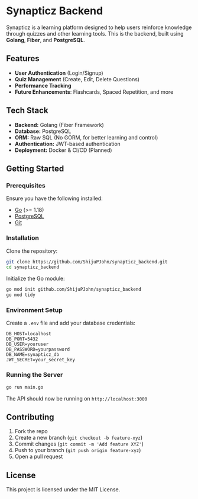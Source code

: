 # Synapticz Backend

Synapticz is a learning platform designed to help users reinforce knowledge through quizzes and other learning tools. This is the backend, built using **Golang**, **Fiber**, and **PostgreSQL**.

## Features

- **User Authentication** (Login/Signup)
- **Quiz Management** (Create, Edit, Delete Questions)
- **Performance Tracking**
- **Future Enhancements**: Flashcards, Spaced Repetition, and more

## Tech Stack

- **Backend:** Golang (Fiber Framework)
- **Database:** PostgreSQL
- **ORM:** Raw SQL (No GORM, for better learning and control)
- **Authentication:** JWT-based authentication
- **Deployment:** Docker & CI/CD (Planned)

## Getting Started

### Prerequisites

Ensure you have the following installed:

- [Go](https://go.dev/doc/install) (>= 1.18)
- [PostgreSQL](https://www.postgresql.org/download/)
- [Git](https://git-scm.com/)

### Installation

Clone the repository:

```sh
git clone https://github.com/ShijuPJohn/synapticz_backend.git
cd synapticz_backend
```

Initialize the Go module:

```sh
go mod init github.com/ShijuPJohn/synapticz_backend
go mod tidy
```

### Environment Setup

Create a `.env` file and add your database credentials:

```env
DB_HOST=localhost
DB_PORT=5432
DB_USER=youruser
DB_PASSWORD=yourpassword
DB_NAME=synapticz_db
JWT_SECRET=your_secret_key
```

### Running the Server

```sh
go run main.go
```

The API should now be running on `http://localhost:3000`


## Contributing

1. Fork the repo
2. Create a new branch (`git checkout -b feature-xyz`)
3. Commit changes (`git commit -m 'Add feature XYZ'`)
4. Push to your branch (`git push origin feature-xyz`)
5. Open a pull request

## License

This project is licensed under the MIT License.